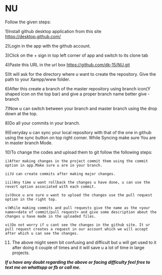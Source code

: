 # NU


Follow the given steps:

1)Install github desktop application from this site https://desktop.github.com/ 

2)Login in the app with the github account.

3)Click on the + sign in top left corner of app and switch to its clone tab

4)Paste this URL in the url box https://github.com/dk-15/NU.git

5)It will ask for the directory where u want to create the repository. Give the path to your Xampp/www folder.

6)After this create a branch of the master repository using branch icon(Y shaped icon on the top bar) and give a proper branch name better give <your name>-branch

7)Now u can switch between your branch and master branch using the drop down at the top.

8)Do all your commits in your branch.

9)Everyday u can sync your local repository with that of the one in github using the sync button on top right corner. While Syncing make sure You are in master branch Mode.

10)To change the codes and upload them to git follow the following steps:
    
    i)After making changes in the project commit them using the commit option in app.Make sure u are in your branch.
    
    ii)U can create commits after making major changes.
    
    iii)Any time u want rollback the changes u have done, u can use the revert option associated with each commit.
    
    iv)Once u are sure u want to upload the changes use the pull request option in the right top.
    
    v)While making commits and pull requests give the name as the <your name><date of commit/pull request> and give some description about the changes u have made in the uploaded files.
    
    vi)Do not worry if u cant see the changes in the github site. It ur pull request creates a request in our account which we will accept after which u can see the changes.
    
11) The above might seem bit confusing and difficult but u will get used to it after doing it couple of times and it will save u a lot of time in large projects.

<b><i>If u have any doubt regarding the above or facing difficulty feel free to text me on whattspp or fb or call me.<i><b> 
